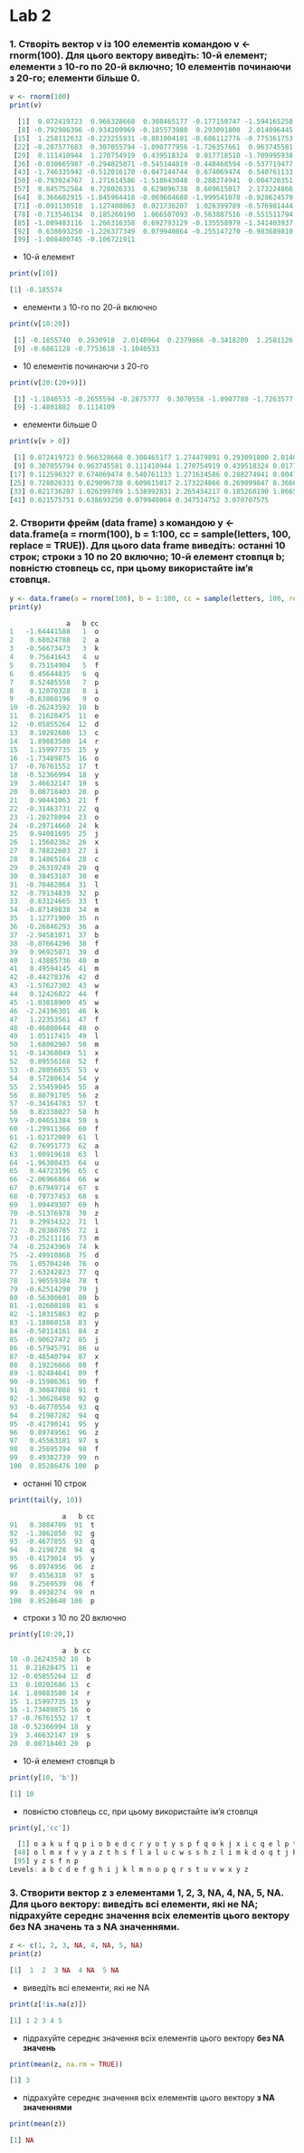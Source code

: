 # Lab 2

### 1. Створіть вектор v із 100 елементів командою v <- rnorm(100). Для цього вектору виведіть: 10-й елемент; елементи з 10-го по 20-й включно; 10 елементів починаючи з 20-го; елементи більше 0.

```R
v <- rnorm(100)
print(v)
```
```R
  [1]  0.072419723  0.966328668  0.308465177 -0.177150747 -1.594165258 -0.154717502  1.274479891
  [8] -0.792986396 -0.934209969 -0.185573980  0.293091800  2.014096445  0.237986566 -0.341820887
 [15]  1.258112632 -0.223255931 -0.881004101 -0.686112776 -0.775361753 -1.104053313 -0.265559442
 [22] -0.287577683  0.307055794 -1.090777956 -1.726357661  0.963745581 -1.021945338 -1.480188214
 [29]  0.111410944  1.270754919  0.439518324  0.017718510 -1.709995938  1.361790273  0.858014865
 [36] -0.830665987 -0.294825871 -0.545144819 -0.448468594 -0.537719477 -0.098459157  0.112596327
 [43] -1.746335942 -0.512016170 -0.047144744  0.674069474  0.540761133 -0.196998702 -0.021181483
 [50] -0.793924767  1.271614586 -1.518643048  0.288274941  0.004720351  0.641481476 -0.592323503
 [57]  0.845752584  0.728026331  0.629096738  0.609615017  2.173224866 -0.083758116  0.269099847
 [64]  0.366602915 -1.845964418 -0.069604680 -1.999541078 -0.928624579  0.878529555 -0.967197433
 [71] -0.091130518  1.127408063  0.021736207  1.026399789 -0.576981444  1.538992831  2.265434217
 [78] -0.713546134  0.185260190  1.066507093 -0.563887516 -0.551511794 -0.011138458 -0.948381627
 [85] -1.089483116  1.266316358  0.692793129 -0.135558979 -1.341403937  0.021575751 -0.810430121
 [92]  0.638693250 -1.226377349  0.079940864 -0.255147270 -0.983689810  0.347514752  3.070707575
 [99] -1.008400745 -0.106721911
```

+ 10-й елемент
```R
print(v[10])
```
```R
[1] -0.185574
```

+ елементи з 10-го по 20-й включно
```R
print(v[10:20])
```
```R
 [1] -0.1855740  0.2930918  2.0140964  0.2379866 -0.3418209  1.2581126 -0.2232559 -0.8810041
 [9] -0.6861128 -0.7753618 -1.1040533
```

+ 10 елементів починаючи з 20-го
```R
print(v[20:(20+9)])
```
```R
 [1] -1.1040533 -0.2655594 -0.2875777  0.3070558 -1.0907780 -1.7263577  0.9637456 -1.0219453
 [9] -1.4801882  0.1114109
```

+ елементи більше 0
```R
print(v[v > 0])
```
```R
 [1] 0.072419723 0.966328668 0.308465177 1.274479891 0.293091800 2.014096445 0.237986566 1.258112632
 [9] 0.307055794 0.963745581 0.111410944 1.270754919 0.439518324 0.017718510 1.361790273 0.858014865
[17] 0.112596327 0.674069474 0.540761133 1.271614586 0.288274941 0.004720351 0.641481476 0.845752584
[25] 0.728026331 0.629096738 0.609615017 2.173224866 0.269099847 0.366602915 0.878529555 1.127408063
[33] 0.021736207 1.026399789 1.538992831 2.265434217 0.185260190 1.066507093 1.266316358 0.692793129
[41] 0.021575751 0.638693250 0.079940864 0.347514752 3.070707575
```
### 2. Створити фрейм (data frame) з командою y <- data.frame(a = rnorm(100), b = 1:100, cc = sample(letters, 100, replace = TRUE)). Для цього data frame виведіть: останні 10 строк; строки з 10 по 20 включно; 10-й елемент стовпця b; повністю стовпець cc, при цьому використайте ім’я стовпця.

```R
y <- data.frame(a = rnorm(100), b = 1:100, cc = sample(letters, 100, replace = TRUE))
print(y)
```
```R
              a   b cc
1   -1.64441588   1  o
2    0.68024788   2  a
3   -0.56673473   3  k
4    0.75641643   4  u
5    0.75154904   5  f
6    0.45644835   6  q
7    0.52405558   7  p
8    0.12070328   8  i
9   -0.63860196   9  o
10  -0.26243592  10  b
11   0.21628475  11  e
12  -0.05855264  12  d
13   0.10202686  13  c
14   1.89883580  14  r
15   1.15997735  15  y
16  -1.73489875  16  o
17  -0.76761552  17  t
18  -0.52366994  18  y
19   3.46632147  19  s
20   0.08718403  20  p
21   0.90441063  21  f
22  -0.31463731  22  q
23  -1.20278094  23  o
24  -0.29714660  24  k
25   0.94081695  25  j
26   1.15602362  26  x
27   0.78822603  27  i
28   0.14865164  28  c
29   0.26319249  29  q
30   0.38453187  30  e
31  -0.70462864  31  l
32  -0.79134839  32  p
33   0.63124665  33  t
34  -0.87149838  34  m
35   1.12771900  35  n
36  -0.26846293  36  a
37  -2.94581071  37  b
38  -0.87664296  38  f
39   0.96925071  39  d
40   1.43885736  40  m
41   0.49594145  41  m
42  -0.44278376  42  d
43  -1.57627302  43  w
44   0.12426822  44  f
45  -1.03818909  45  w
46  -2.24196301  46  k
47   1.22353561  47  f
48  -0.46808644  48  o
49   1.05117415  49  l
50   1.68002907  50  m
51  -0.14368049  51  x
52   0.09556168  52  f
53  -0.28056035  53  v
54   0.57280614  54  y
55   2.55459045  55  a
56   0.80791705  56  z
57  -0.34164783  57  t
58   0.82338027  58  h
59  -0.04651384  59  s
60  -1.29911366  60  f
61  -1.02172089  61  l
62   0.76951773  62  a
63   1.00919618  63  l
64  -1.96300435  64  u
65   0.44723196  65  c
66  -2.06966864  66  w
67   0.67949714  67  s
68  -0.79737453  68  s
69   1.09449307  69  h
70  -0.51376978  70  z
71   0.29934322  71  l
72   0.20380785  72  i
73  -0.25211116  73  m
74  -0.25243969  74  k
75  -2.49910868  75  d
76   1.05704246  76  o
77   2.63242823  77  q
78   1.90559384  78  t
79  -0.62514298  79  j
80  -0.56300601  80  b
81  -1.02608188  81  s
82  -1.18315863  82  p
83  -1.18860158  83  y
84  -0.50114161  84  z
85  -0.90627472  85  j
86  -0.57945791  86  u
87  -0.48540794  87  x
88   0.19226666  88  f
89  -1.02484641  89  f
90  -0.15986361  90  f
91   0.30847088  91  t
92  -1.30628498  92  g
93  -0.46770554  93  q
94   0.21987282  94  q
95  -0.41790141  95  y
96   0.89749561  96  z
97   0.45563181  97  s
98   0.25695394  98  f
99   0.49382739  99  n
100  0.85286476 100  p
```

+ останні 10 строк
```R
print(tail(y, 10))
```
```R
             a   b cc
91   0.3084709  91  t
92  -1.3062850  92  g
93  -0.4677055  93  q
94   0.2198728  94  q
95  -0.4179014  95  y
96   0.8974956  96  z
97   0.4556318  97  s
98   0.2569539  98  f
99   0.4938274  99  n
100  0.8528648 100  p
```

+ строки з 10 по 20 включно
```R
print(y[10:20,])
```
```R
             a  b cc
10 -0.26243592 10  b
11  0.21628475 11  e
12 -0.05855264 12  d
13  0.10202686 13  c
14  1.89883580 14  r
15  1.15997735 15  y
16 -1.73489875 16  o
17 -0.76761552 17  t
18 -0.52366994 18  y
19  3.46632147 19  s
20  0.08718403 20  p
```

+ 10-й елемент стовпця b
```R
print(y[10, 'b'])
```
```R
[1] 10
```

+ повністю стовпець cc, при цьому використайте ім’я стовпця
```R
print(y[,'cc'])
```
```R
  [1] o a k u f q p i o b e d c r y o t y s p f q o k j x i c q e l p t m n a b f d m m d w f w k f
 [48] o l m x f v y a z t h s f l a l u c w s s h z l i m k d o q t j b s p y z j u x f f f t g q q
 [95] y z s f n p
Levels: a b c d e f g h i j k l m n o p q r s t u v w x y z
```

### 3. Створити вектор z з елементами 1, 2, 3, NA, 4, NA, 5, NA. Для цього вектору: виведіть всі елементи, які не NA; підрахуйте середнє значення всіх елементів цього вектору без NA значень та з NA значеннями.

```R
z <- c(1, 2, 3, NA, 4, NA, 5, NA)
print(z)
```
```R
[1]  1  2  3 NA  4 NA  5 NA
```

+ виведіть всі елементи, які не NA
```R
print(z[!is.na(z)])
```
```R
[1] 1 2 3 4 5
```

+ підрахуйте середнє значення всіх елементів цього вектору **без NA значень**
```R
print(mean(z, na.rm = TRUE))
```
```R
[1] 3
```

+ підрахуйте середнє значення всіх елементів цього вектору **з NA значеннями**
```R
print(mean(z))
```
```R
[1] NA
```